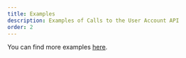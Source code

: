 ```yaml
---
title: Examples
description: Examples of Calls to the User Account API
order: 2
---
```


You can find more examples [here](/docs/general/examples.html).
